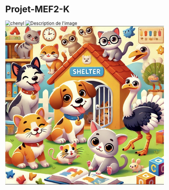 # Projet-MEF2-K
![chenyl](https://github.com/charmelle5/Projet/raw/main/chenyl.png)
![Description de l'image](https://github.com/charmelle5/Projet/raw/main/chenyl.png)
![Description de l'image](./chenyl.png)
